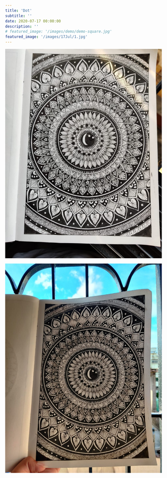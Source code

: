```yaml
---
title: 'Dot'
subtitle: ''
date: 2020-07-17 00:00:00
description: ''
# featured_image: '/images/demo/demo-square.jpg'
featured_image: '/images/17Jul/1.jpg'
---
```


<!-- ![](/images/demo/demo-landscape.jpg) -->
![](/images/17Jul/1.jpg)


<!-- Nature has most beaustiful creature. just listeaning to these beautiful birds given you emmense pleasure and calm. I tried to combine mandala with these beauty -->

<!-- ### Image carousels -->

<!-- Here's another gallery with only one column, which creates a carousel slide-show instead.

A nice little feature: the carousel only advances when it is in view, so your visitors won't scroll down to find it half way through your images. -->

<div class="gallery" data-columns="3">
	<img src="/images/17Jul/2.jpg">
</div>